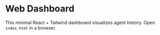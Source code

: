 # Web Dashboard

This minimal React + Tailwind dashboard visualizes agent history.
Open `index.html` in a browser.
